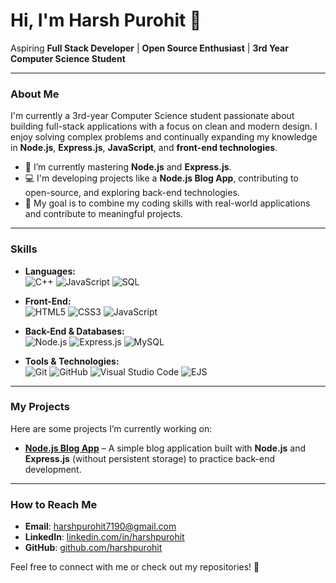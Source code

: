 # Hi, I'm Harsh Purohit 👋

Aspiring **Full Stack Developer** | **Open Source Enthusiast** | **3rd Year Computer Science Student**

---

### About Me
I'm currently a 3rd-year Computer Science student passionate about building full-stack applications with a focus on clean and modern design. I enjoy solving complex problems and continually expanding my knowledge in **Node.js**, **Express.js**, **JavaScript**, and **front-end technologies**.

- 🌱 I’m currently mastering **Node.js** and **Express.js**.
- 💻 I'm developing projects like a **Node.js Blog App**, contributing to open-source, and exploring back-end technologies.
- 🎯 My goal is to combine my coding skills with real-world applications and contribute to meaningful projects.

---

### Skills
- **Languages:**  
  ![C++](https://img.shields.io/badge/-C++-00599C?style=flat&logo=c%2B%2B&logoColor=white) ![JavaScript](https://img.shields.io/badge/-JavaScript-F7DF1E?style=flat&logo=javascript&logoColor=black) ![SQL](https://img.shields.io/badge/-SQL-336791?style=flat&logo=postgresql&logoColor=white)
  
- **Front-End:**  
  ![HTML5](https://img.shields.io/badge/-HTML5-E34F26?style=flat&logo=html5&logoColor=white) ![CSS3](https://img.shields.io/badge/-CSS3-1572B6?style=flat&logo=css3&logoColor=white) ![JavaScript](https://img.shields.io/badge/-JavaScript-F7DF1E?style=flat&logo=javascript&logoColor=black)
  
- **Back-End & Databases:**  
  ![Node.js](https://img.shields.io/badge/-Node.js-339933?style=flat&logo=node.js&logoColor=white) ![Express.js](https://img.shields.io/badge/-Express.js-000000?style=flat&logo=express&logoColor=white) ![MySQL](https://img.shields.io/badge/-MySQL-4479A1?style=flat&logo=mysql&logoColor=white)

- **Tools & Technologies:**  
  ![Git](https://img.shields.io/badge/-Git-F05032?style=flat&logo=git&logoColor=white) ![GitHub](https://img.shields.io/badge/-GitHub-181717?style=flat&logo=github&logoColor=white) ![Visual Studio Code](https://img.shields.io/badge/-VS%20Code-007ACC?style=flat&logo=visual-studio-code&logoColor=white) ![EJS](https://img.shields.io/badge/-EJS-03A9F4?style=flat)

---

### My Projects
Here are some projects I’m currently working on:
- **[Node.js Blog App](#)** – A simple blog application built with **Node.js** and **Express.js** (without persistent storage) to practice back-end development.
  
---

### How to Reach Me
- **Email**: harshpurohit7190@gmail.com
- **LinkedIn**: [linkedin.com/in/harshpurohit](https://linkedin.com/in/harshpurohit)
- **GitHub**: [github.com/harshpurohit](https://github.com/Harsh-purohit)

Feel free to connect with me or check out my repositories! 🚀
